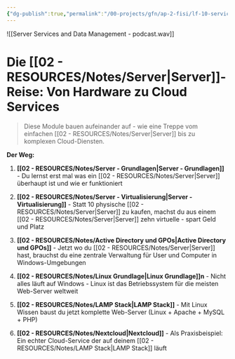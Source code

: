 ```yaml
---
{"dg-publish":true,"permalink":"/00-projects/gfn/ap-2-fisi/lf-10-servicedienste-bereitstellen-und-administration/","tags":["GFN/LF10/FISI"],"noteIcon":"","updated":"2025-09-05T11:58:49.927+02:00"}
---
```


![[Server Services and Data Management - podcast.wav]]
# Die [[02 - RESOURCES/Notes/Server\|Server]]-Reise: Von Hardware zu Cloud Services

> Diese Module bauen aufeinander auf - wie eine Treppe vom einfachen [[02 - RESOURCES/Notes/Server\|Server]] bis zu komplexen Cloud-Diensten.

**Der Weg:**

1. **[[02 - RESOURCES/Notes/Server - Grundlagen\|Server - Grundlagen]]** - Du lernst erst mal was ein [[02 - RESOURCES/Notes/Server\|Server]] überhaupt ist und wie er funktioniert

2. **[[02 - RESOURCES/Notes/Server - Virtualisierung\|Server - Virtualisierung]]** - Statt 10 physische [[02 - RESOURCES/Notes/Server\|Server]] zu kaufen, machst du aus einem [[02 - RESOURCES/Notes/Server\|Server]] zehn virtuelle - spart Geld und Platz

3. **[[02 - RESOURCES/Notes/Active Directory und GPOs\|Active Directory und GPOs]]** - Jetzt wo du [[02 - RESOURCES/Notes/Server\|Server]] hast, brauchst du eine zentrale Verwaltung für User und Computer in Windows-Umgebungen

4. **[[02 - RESOURCES/Notes/Linux Grundlage\|Linux Grundlage]]n** - Nicht alles läuft auf Windows - Linux ist das Betriebssystem für die meisten Web-Server weltweit

5. **[[02 - RESOURCES/Notes/LAMP Stack\|LAMP Stack]]** - Mit Linux Wissen baust du jetzt komplette Web-Server (Linux + Apache + MySQL + PHP)

6. **[[02 - RESOURCES/Notes/Nextcloud\|Nextcloud]]** - Als Praxisbeispiel: Ein echter Cloud-Service der auf deinem [[02 - RESOURCES/Notes/LAMP Stack\|LAMP Stack]] läuft



